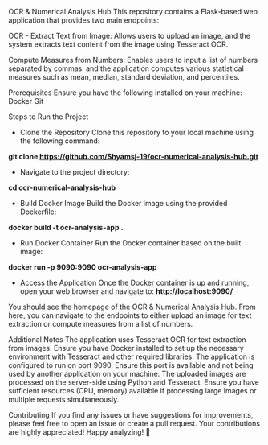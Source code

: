 OCR & Numerical Analysis Hub This repository contains a Flask-based web application that provides two main endpoints:

OCR - Extract Text from Image: Allows users to upload an image, and the system extracts text content from the image using Tesseract OCR.

Compute Measures from Numbers: Enables users to input a list of numbers separated by commas, and the application computes various statistical measures such as mean, median, standard deviation, and percentiles.

Prerequisites Ensure you have the following installed on your machine: Docker Git

Steps to Run the Project

- Clone the Repository Clone this repository to your local machine using the following command:
  
**git clone https://github.com/Shyamsj-19/ocr-numerical-analysis-hub.git**

- Navigate to the project directory:
  
**cd ocr-numerical-analysis-hub**

- Build Docker Image Build the Docker image using the provided Dockerfile:
  
**docker build -t ocr-analysis-app .**

- Run Docker Container Run the Docker container based on the built image:
  
**docker run -p 9090:9090 ocr-analysis-app**

- Access the Application Once the Docker container is up and running, open your web browser and navigate to: 
**http://localhost:9090/**

You should see the homepage of the OCR & Numerical Analysis Hub. From here, you can navigate to the endpoints to either upload an image for text extraction or compute measures from a list of numbers.

Additional Notes The application uses Tesseract OCR for text extraction from images. Ensure you have Docker installed to set up the necessary environment with Tesseract and other required libraries. The application is configured to run on port 9090. Ensure this port is available and not being used by another application on your machine. The uploaded images are processed on the server-side using Python and Tesseract. Ensure you have sufficient resources (CPU, memory) available if processing large images or multiple requests simultaneously.

Contributing If you find any issues or have suggestions for improvements, please feel free to open an issue or create a pull request. Your contributions are highly appreciated! Happy analyzing! 🚀
